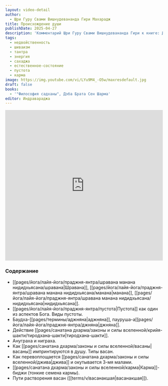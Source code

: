 ```yaml
---
layout: video-detail
author:
  - Шри Гуру Свами Вишнудевананда Гири Махарадж
title: Происхождение души
publishDate: 2025-04-27
description: 'Комментарий Шри Гуру Свами Вишнудевананда Гири к книге: Дэба Брата Сен Шарма "Философия садханы"'
tags:
  - недвойственность
  - шиваизм
  - тантра
  - энергия
  - сахаджа
  - естественное-состояние
  - пустота
  - карма
image: https://img.youtube.com/vi/LYu9M4_-O5w/maxresdefault.jpg
draft: false
books:
  - '"Философия садханы", Дэба Брата Сен Шарма'
editor: Индравараджа
---
```


<iframe width="100%" height="480px" src="https://www.youtube.com/embed/LYu9M4_-O5w" title="YouTube video player" frameborder="0" allow="accelerometer; autoplay; clipboard-write; encrypted-media; gyroscope; picture-in-picture; web-share" referrerpolicy="strict-origin-when-cross-origin" allowfullscreen></iframe>

### Содержание

- [[pages/йога/лайя-йога/праджня-янтра/шравана манана нидидхьясана/шравана|Шравана]], [[pages/йога/лайя-йога/праджня-янтра/шравана манана нидидхьясана/манана|манана]], [[pages/йога/лайя-йога/праджня-янтра/шравана манана нидидхьясана/нидидхьясана|нидидхьясана]].
- [[pages/йога/лайя-йога/праджня-янтра/пустота|Пустота]] как один из аспектов Бога. Виды пустоты.
- Баудха-[[pages/термины/аджняна|аджняна]], пауруша-а[[pages/йога/лайя-йога/праджня-янтра/джняна|джняна]].
- Действие [[pages/санатана дхарма/законы и силы вселенной/крийя-шакти/тиродхана-шакти|тиродхана-шакти]].
- Ануграха и ниграха.
- Как [[pages/санатана дхарма/законы и силы вселенной/васаны|васаны]] импринтируются в душу. Типы васан.
- Как перевоплощается [[pages/санатана дхарма/законы и силы вселенной/джива|джива]] и окутывается 3-мя малами.
- [[pages/санатана дхарма/законы и силы вселенной/карма|Карма]]-биджи (тонкие семена кармы).
- Пути растворения васан ([[terms/v/васанакшая|васанакшая]]).